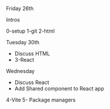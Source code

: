 Friday 26th

Intros

0-setup
1-git
2-html



Tuesday 30th
* Discuss HTML
* 3-React 

Wednesday
* Discuss React
* Add Shared component to React app

4-Vite
5- Package managers
